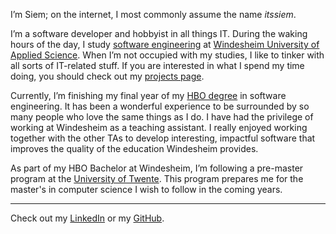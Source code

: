 I’m Siem; on the internet, I most commonly assume the name *itssiem*.  

I’m a software developer and hobbyist in all things IT. During the waking 
hours of the day, I study [software engineering](https://www.windesheim.nl/opleidingen/voltijd/bachelor/hbo-ict-software-engineering-almere-en-zwolle) 
at [Windesheim University of Applied Science](https://windesheim.nl). When I’m 
not occupied with my studies, I like to tinker with all sorts of IT-related 
stuff. If you are interested in what I spend my time doing, you should check 
out my [projects page](projects).

Currently, I’m finishing my final year of my [HBO degree](https://en.wikipedia.org/wiki/Education_in_the_Netherlands#Vocational_education_and_higher_education) 
in software engineering. It has been a wonderful experience to be surrounded by 
so many people who love the same things as I do. I have had the privilege of 
working at Windesheim as a teaching assistant. I really enjoyed working 
together with the other TAs to develop interesting, impactful software that 
improves the quality of the education Windesheim provides.

As part of my HBO Bachelor at Windesheim, I’m following a pre-master program 
at the [University of Twente](https://utwente.nl). This program prepares me 
for the master's in computer science I wish to follow in the coming years.

---

Check out my [LinkedIn](https://www.linkedin.com/in/siem-gerritsen/) or my 
[GitHub](https://github.com/itssiem).
